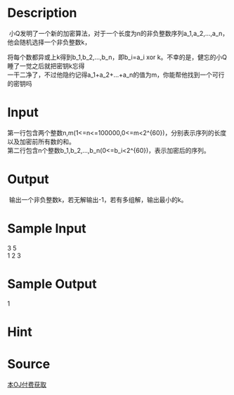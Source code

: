 
# Description

<div class="content"><p> 小Q发明了一个新的加密算法，对于一个长度为n的非负整数序列a_1,a_2,...,a_n，他会随机选择一个非负整数k，</p>
<div>将每个数都异或上k得到b_1,b_2,...,b_n，即b_i=a_i xor k。不幸的是，健忘的小Q睡了一觉之后就把密钥k忘得</div>
<div>一干二净了，不过他隐约记得a_1+a_2+...+a_n的值为m，你能帮他找到一个可行的密钥吗</div>
<div></div></div>

# Input

<div class="content"><div>第一行包含两个整数n,m(1&lt;=n&lt;=100000,0&lt;=m&lt;2^{60})，分别表示序列的长度以及加密前所有数的和。</div>
<div>第二行包含n个整数b_1,b_2,...,b_n(0&lt;=b_i&lt;2^{60})，表示加密后的序列。</div>
<div></div></div>

# Output

<div class="content"><p> 输出一个非负整数k，若无解输出-1，若有多组解，输出最小的k。</p>
<div></div></div>

# Sample Input

<div class="content"><span class="sampledata">3 5<br/>
1 2 3</span></div>

# Sample Output

<div class="content"><span class="sampledata">1</span></div>

# Hint

<div class="content"><p></p></div>

# Source

<div class="content"><p><a href="problemset.php?search=本OJ付费获取">本OJ付费获取</a></p></div>

